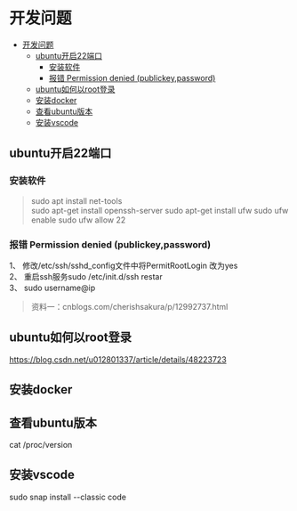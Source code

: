 # 开发问题

- [开发问题](#开发问题)
  - [ubuntu开启22端口](#ubuntu开启22端口)
    - [安装软件](#安装软件)
    - [报错 Permission denied (publickey,password)](#报错-permission-denied-publickeypassword)
  - [ubuntu如何以root登录](#ubuntu如何以root登录)
  - [安装docker](#安装docker)
  - [查看ubuntu版本](#查看ubuntu版本)
  - [安装vscode](#安装vscode)

## ubuntu开启22端口

### 安装软件

> sudo apt install net-tools  
> sudo apt-get install openssh-server
> sudo apt-get install ufw
> sudo ufw enable
> sudo ufw allow 22

### 报错 Permission denied (publickey,password)

1、 修改/etc/ssh/sshd_config文件中将PermitRootLogin 改为yes  
2、 重启ssh服务sudo /etc/init.d/ssh restar  
3、 sudo username@ip

> 资料一：cnblogs.com/cherishsakura/p/12992737.html

## ubuntu如何以root登录

<https://blog.csdn.net/u012801337/article/details/48223723>

## 安装docker

## 查看ubuntu版本

cat /proc/version

## 安装vscode

sudo snap install --classic code
